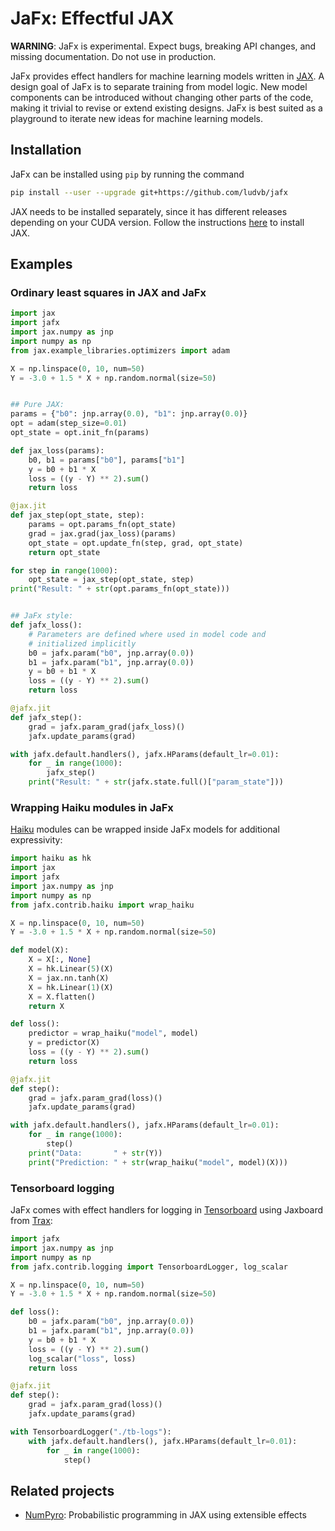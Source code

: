# JaFx: Effectful JAX

**WARNING**:
JaFx is experimental.
Expect bugs, breaking API changes, and missing documentation.
Do not use in production.

JaFx provides effect handlers for machine learning models written in [JAX](https://github.com/google/jax).
A design goal of JaFx is to separate training from model logic.
New model components can be introduced without changing other parts of the code, making it trivial to revise or extend existing designs.
JaFx is best suited as a playground to iterate new ideas for machine learning models.


## Installation

JaFx can be installed using `pip` by running the command

``` sh
pip install --user --upgrade git+https://github.com/ludvb/jafx
```

JAX needs to be installed separately, since it has different releases depending on your CUDA version.
Follow the instructions [here](https://github.com/google/jax#installation) to install JAX.


## Examples

### Ordinary least squares in JAX and JaFx

``` python
import jax
import jafx
import jax.numpy as jnp
import numpy as np
from jax.example_libraries.optimizers import adam

X = np.linspace(0, 10, num=50)
Y = -3.0 + 1.5 * X + np.random.normal(size=50)


## Pure JAX:
params = {"b0": jnp.array(0.0), "b1": jnp.array(0.0)}
opt = adam(step_size=0.01)
opt_state = opt.init_fn(params)

def jax_loss(params):
    b0, b1 = params["b0"], params["b1"]
    y = b0 + b1 * X
    loss = ((y - Y) ** 2).sum()
    return loss

@jax.jit
def jax_step(opt_state, step):
    params = opt.params_fn(opt_state)
    grad = jax.grad(jax_loss)(params)
    opt_state = opt.update_fn(step, grad, opt_state)
    return opt_state

for step in range(1000):
    opt_state = jax_step(opt_state, step)
print("Result: " + str(opt.params_fn(opt_state)))


## JaFx style:
def jafx_loss():
    # Parameters are defined where used in model code and
    # initialized implicitly
    b0 = jafx.param("b0", jnp.array(0.0))
    b1 = jafx.param("b1", jnp.array(0.0))
    y = b0 + b1 * X
    loss = ((y - Y) ** 2).sum()
    return loss

@jafx.jit
def jafx_step():
    grad = jafx.param_grad(jafx_loss)()
    jafx.update_params(grad)

with jafx.default.handlers(), jafx.HParams(default_lr=0.01):
    for _ in range(1000):
        jafx_step()
    print("Result: " + str(jafx.state.full()["param_state"]))
```


### Wrapping Haiku modules in JaFx

[Haiku](https://github.com/deepmind/dm-haiku) modules can be wrapped inside JaFx models for additional expressivity:

``` python
import haiku as hk
import jax
import jafx
import jax.numpy as jnp
import numpy as np
from jafx.contrib.haiku import wrap_haiku

X = np.linspace(0, 10, num=50)
Y = -3.0 + 1.5 * X + np.random.normal(size=50)

def model(X):
    X = X[:, None]
    X = hk.Linear(5)(X)
    X = jax.nn.tanh(X)
    X = hk.Linear(1)(X)
    X = X.flatten()
    return X

def loss():
    predictor = wrap_haiku("model", model)
    y = predictor(X)
    loss = ((y - Y) ** 2).sum()
    return loss

@jafx.jit
def step():
    grad = jafx.param_grad(loss)()
    jafx.update_params(grad)

with jafx.default.handlers(), jafx.HParams(default_lr=0.01):
    for _ in range(1000):
        step()
    print("Data:       " + str(Y))
    print("Prediction: " + str(wrap_haiku("model", model)(X)))
```


### Tensorboard logging

JaFx comes with effect handlers for logging in [Tensorboard](https://github.com/tensorflow/tensorboard) using Jaxboard from [Trax](https://github.com/google/trax):

``` python
import jafx
import jax.numpy as jnp
import numpy as np
from jafx.contrib.logging import TensorboardLogger, log_scalar

X = np.linspace(0, 10, num=50)
Y = -3.0 + 1.5 * X + np.random.normal(size=50)

def loss():
    b0 = jafx.param("b0", jnp.array(0.0))
    b1 = jafx.param("b1", jnp.array(0.0))
    y = b0 + b1 * X
    loss = ((y - Y) ** 2).sum()
    log_scalar("loss", loss)
    return loss

@jafx.jit
def step():
    grad = jafx.param_grad(loss)()
    jafx.update_params(grad)

with TensorboardLogger("./tb-logs"):
    with jafx.default.handlers(), jafx.HParams(default_lr=0.01):
        for _ in range(1000):
            step()
```


## Related projects

- [NumPyro](https://github.com/pyro-ppl/numpyro/): Probabilistic programming in JAX using extensible effects
